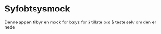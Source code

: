 # Syfobtsysmock
Denne appen tilbyr en mock for btsys for å tillate oss å teste selv om den er nede 
